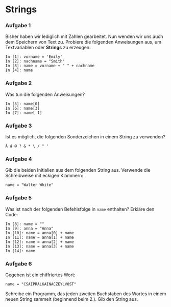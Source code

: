 
# Strings

### Aufgabe 1

Bisher haben wir lediglich mit Zahlen gearbeitet. Nun wenden wir uns auch dem Speichern von Text zu. Probiere die folgenden Anweisungen aus, um Textvariablen oder **Strings** zu erzeugen:

    In [1]: vorname = 'Emily'
    In [2]: nachname = "Smith"
    In [3]: name = vorname + " " + nachname
    In [4]: name

### Aufgabe 2

Was tun die folgenden Anweisungen?

    In [5]: name[0]
    In [6]: name[3]
    In [7]: name[-1]


### Aufgabe 3

Ist es möglich, die folgenden Sonderzeichen in einem String zu verwenden?

    Ä á @ ? & * \ / " '


### Aufgabe 4

Gib die beiden Initialien aus dem folgenden String aus. Verwende die Schreibweise mit eckigen Klammern:

    name = "Walter White"


### Aufgabe 5

Was ist nach der folgenden Befehlsfolge in `name` enthalten? Erkläre den Code:

    In [8]: name = ""
    In [9]: anna = "Anna"
    In [10]: name = anna[0] + name
    In [11]: name = anna[1] + name
    In [12]: name = anna[2] + name
    In [13]: name = anna[3] + name
    In [14]: name


### Aufgabe 6

Gegeben ist ein chiffriertes Wort:

    name = "CSAIPRALKAINACZEYLVOST"

Schreibe ein Programm, das jeden zweiten Buchstaben des Wortes in einem neuen String sammelt (beginnend beim 2.). Gib den String aus.
